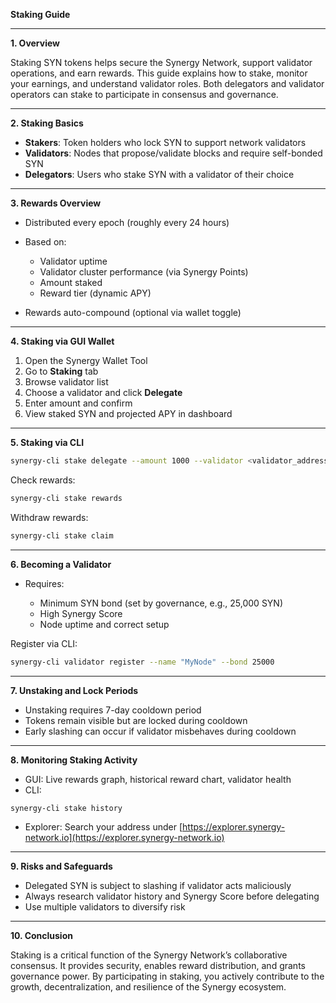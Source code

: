 **Staking Guide**

---

**1. Overview**

Staking SYN tokens helps secure the Synergy Network, support validator operations, and earn rewards. This guide explains how to stake, monitor your earnings, and understand validator roles. Both delegators and validator operators can stake to participate in consensus and governance.

---

**2. Staking Basics**

* **Stakers**: Token holders who lock SYN to support network validators
* **Validators**: Nodes that propose/validate blocks and require self-bonded SYN
* **Delegators**: Users who stake SYN with a validator of their choice

---

**3. Rewards Overview**

* Distributed every epoch (roughly every 24 hours)
* Based on:

  * Validator uptime
  * Validator cluster performance (via Synergy Points)
  * Amount staked
  * Reward tier (dynamic APY)
* Rewards auto-compound (optional via wallet toggle)

---

**4. Staking via GUI Wallet**

1. Open the Synergy Wallet Tool
2. Go to **Staking** tab
3. Browse validator list
4. Choose a validator and click **Delegate**
5. Enter amount and confirm
6. View staked SYN and projected APY in dashboard

---

**5. Staking via CLI**

```bash
synergy-cli stake delegate --amount 1000 --validator <validator_address>
```

Check rewards:

```bash
synergy-cli stake rewards
```

Withdraw rewards:

```bash
synergy-cli stake claim
```

---

**6. Becoming a Validator**

* Requires:

  * Minimum SYN bond (set by governance, e.g., 25,000 SYN)
  * High Synergy Score
  * Node uptime and correct setup

Register via CLI:

```bash
synergy-cli validator register --name "MyNode" --bond 25000
```

---

**7. Unstaking and Lock Periods**

* Unstaking requires 7-day cooldown period
* Tokens remain visible but are locked during cooldown
* Early slashing can occur if validator misbehaves during cooldown

---

**8. Monitoring Staking Activity**

* GUI: Live rewards graph, historical reward chart, validator health
* CLI:

```bash
synergy-cli stake history
```

* Explorer: Search your address under [https://explorer.synergy-network.io](https://explorer.synergy-network.io)

---

**9. Risks and Safeguards**

* Delegated SYN is subject to slashing if validator acts maliciously
* Always research validator history and Synergy Score before delegating
* Use multiple validators to diversify risk

---

**10. Conclusion**

Staking is a critical function of the Synergy Network’s collaborative consensus. It provides security, enables reward distribution, and grants governance power. By participating in staking, you actively contribute to the growth, decentralization, and resilience of the Synergy ecosystem.
